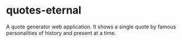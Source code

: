 # quotes-eternal
A quote generator web application. It shows a single quote by famous personalities of history and present at a time.

